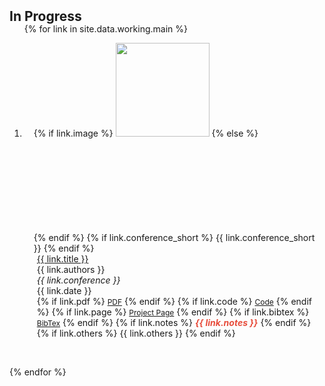 <h2 id="working" style="margin: 2px 0px -15px;">In Progress</h2>

<div class="working">
<ol class="bibliography">

{% for link in site.data.working.main %}

<li>
<div class="col-sm-3 abbr" style="position: relative;padding-right: 15px;padding-left: 15px;">
  {% if link.image %}
    <img src="{{ link.image }}" class="teaser img-fluid z-depth-1" style="height:150px; object-fit: cover;">
  {% else %}
    <div style="height:150px;"></div>
  {% endif %}
  {% if link.conference_short %} 
    <abbr class="badge">{{ link.conference_short }}</abbr>
  {% endif %}
</div>
  <div class="col-sm-9" style="position: relative;padding-right: 15px;padding-left: 20px;">
      <div class="title"><a href="{{ link.pdf }}">{{ link.title }}</a></div>
      <div class="author">{{ link.authors }}</div>
      <div class="periodical"><em>{{ link.conference }}</em>
      <div class="date">{{ link.date }}</div>
      </div>
    <div class="links">
      {% if link.pdf %} 
      <a href="{{ link.pdf }}" class="btn btn-sm z-depth-0" role="button" target="_blank" style="font-size:12px;">PDF</a>
      {% endif %}
      {% if link.code %} 
      <a href="{{ link.code }}" class="btn btn-sm z-depth-0" role="button" target="_blank" style="font-size:12px;">Code</a>
      {% endif %}
      {% if link.page %} 
      <a href="{{ link.page }}" class="btn btn-sm z-depth-0" role="button" target="_blank" style="font-size:12px;">Project Page</a>
      {% endif %}
      {% if link.bibtex %} 
      <a href="{{ link.bibtex }}" class="btn btn-sm z-depth-0" role="button" target="_blank" style="font-size:12px;">BibTex</a>
      {% endif %}
      {% if link.notes %} 
      <strong> <i style="color:#e74d3c">{{ link.notes }}</i></strong>
      {% endif %}
      {% if link.others %} 
      {{ link.others }}
      {% endif %}
    </div>
  </div>
</div>
</li>

<br>

{% endfor %}

</ol>
</div>

